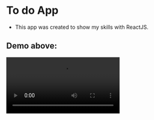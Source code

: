 # To do App 
- This app was created to show my skills with ReactJS.

## Demo above: 
![Demo](/public/demo-video.mkv)